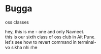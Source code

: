 # Bugga
oss classes

hey, this is me - one and only Navneet. 
<br>
this is our sixth class of oss club in Ait Pune.
<br>
let's see how to revert command in terminal-
<br>
vo sikha nhi rhe
